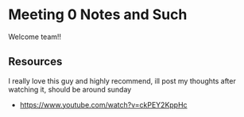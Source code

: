 # Meeting 0 Notes and Such

Welcome team!!

## Resources

I really love this guy and highly recommend, ill post my thoughts after watching it, should be around sunday
- https://www.youtube.com/watch?v=ckPEY2KppHc